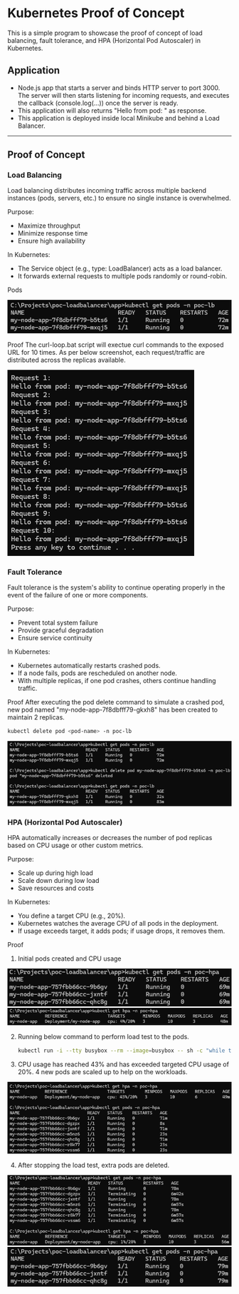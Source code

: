 # Kubernetes Proof of Concept

This is a simple program to showcase the proof of concept of load balancing, fault tolerance, and HPA (Horizontal Pod Autoscaler) in Kubernetes.

## Application

- Node.js app that starts a server and binds HTTP server to port 3000. The server will then starts listening for incoming requests, and executes the callback (console.log(...)) once the server is ready.
- This application will also returns "Hello from pod: <pod-name>" as response.
- This application is deployed inside local Minikube and behind a Load Balancer.

---
## Proof of Concept
### Load Balancing

Load balancing distributes incoming traffic across multiple backend instances (pods, servers, etc.) to ensure no single instance is overwhelmed.

Purpose:
- Maximize throughput
- Minimize response time
- Ensure high availability

In Kubernetes:
- The Service object (e.g., type: LoadBalancer) acts as a load balancer.
- It forwards external requests to multiple pods randomly or round-robin.

Pods

![alt text](./resources/img/pods-poc-lb.png)

Proof
The curl-loop.bat script will exectue curl commands to the exposed URL for 10 times. As per below screenshot, each request/traffic are distributed across the replicas available.

![alt text](./resources/img/lb.png)

### Fault Tolerance

Fault tolerance is the system's ability to continue operating properly in the event of the failure of one or more components.

Purpose:
- Prevent total system failure
- Provide graceful degradation
- Ensure service continuity

In Kubernetes:
- Kubernetes automatically restarts crashed pods.
- If a node fails, pods are rescheduled on another node.
- With multiple replicas, if one pod crashes, others continue handling traffic.

Proof
After executing the pod delete command to simulate a crashed pod, new pod named "my-node-app-7f8dbfff79-gkxh8" has been created to maintain 2 replicas.
   ```bash
   kubectl delete pod <pod-name> -n poc-lb 
   ```

![alt text](./resources/img/ft.png)

### HPA (Horizontal Pod Autoscaler)
HPA automatically increases or decreases the number of pod replicas based on CPU usage or other custom metrics.

Purpose:
- Scale up during high load
- Scale down during low load
- Save resources and costs

In Kubernetes:
- You define a target CPU (e.g., 20%).
- Kubernetes watches the average CPU of all pods in the deployment.
- If usage exceeds target, it adds pods; if usage drops, it removes them.

Proof
1. Initial pods created and CPU usage

![alt text](./resources/img/init-pods.png)
![alt text](./resources/img/init-cpu-usage.png)

2. Running below command to perform load test to the pods.
    ```bash
    kubectl run -i --tty busybox --rm --image=busybox -- sh -c "while true; do wget -q -O- http://my-node-service.poc-hpa.svc.cluster.local:81; done"
    ```

3. CPU usage has reached 43% and has exceeded targeted CPU usage of 20%. 4 new pods are scaled up to help on the workloads.

![alt text](./resources/img/hpa.png)

4. After stopping the load test, extra pods are deleted.

![alt text](./resources/img/hpa2.png)
![alt text](./resources/img/hpa3.png)